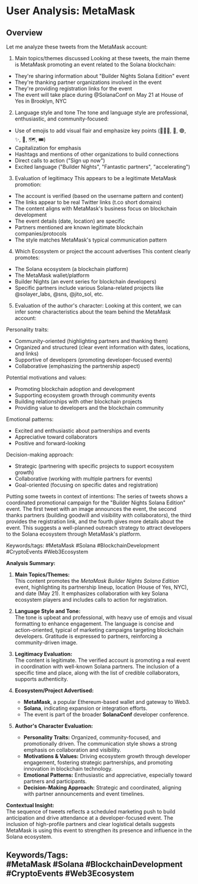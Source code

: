 # User Analysis: MetaMask

## Overview

<think>
Let me analyze these tweets from the MetaMask account:

1. Main topics/themes discussed
Looking at these tweets, the main theme is MetaMask promoting an event related to the Solana blockchain:
- They're sharing information about "Builder Nights Solana Edition" event
- They're thanking partner organizations involved in the event
- They're providing registration links for the event
- The event will take place during @SolanaConf on May 21 at House of Yes in Brooklyn, NYC

2. Language style and tone
The tone and language style are professional, enthusiastic, and community-focused:
- Use of emojis to add visual flair and emphasize key points (💜💜💜, 🔗, 🟣, ✨, 📅, 🗺️, 🎟️)
- Capitalization for emphasis
- Hashtags and mentions of other organizations to build connections
- Direct calls to action ("Sign up now")
- Excited language ("Builder Nights", "Fantastic partners", "accelerating")

3. Evaluation of legitimacy
This appears to be a legitimate MetaMask promotion:
- The account is verified (based on the username pattern and content)
- The links appear to be real Twitter links (t.co short domains)
- The content aligns with MetaMask's business focus on blockchain development
- The event details (date, location) are specific
- Partners mentioned are known legitimate blockchain companies/protocols
- The style matches MetaMask's typical communication pattern

4. Which Ecosystem or project the account advertises
This content clearly promotes:
- The Solana ecosystem (a blockchain platform)
- The MetaMask wallet/platform
- Builder Nights (an event series for blockchain developers)
- Specific partners include various Solana-related projects like @solayer_labs, @sns, @jito_sol, etc.

5. Evaluation of the author's character:
Looking at this content, we can infer some characteristics about the team behind the MetaMask account:

Personality traits:
- Community-oriented (highlighting partners and thanking them)
- Organized and structured (clear event information with dates, locations, and links)
- Supportive of developers (promoting developer-focused events)
- Collaborative (emphasizing the partnership aspect)

Potential motivations and values:
- Promoting blockchain adoption and development
- Supporting ecosystem growth through community events
- Building relationships with other blockchain projects
- Providing value to developers and the blockchain community

Emotional patterns:
- Excited and enthusiastic about partnerships and events
- Appreciative toward collaborators
- Positive and forward-looking

Decision-making approach:
- Strategic (partnering with specific projects to support ecosystem growth)
- Collaborative (working with multiple partners for events)
- Goal-oriented (focusing on specific dates and registration)

Putting some tweets in context of intentions:
The series of tweets shows a coordinated promotional campaign for the "Builder Nights Solana Edition" event. The first tweet with an image announces the event, the second thanks partners (building goodwill and visibility with collaborators), the third provides the registration link, and the fourth gives more details about the event. This suggests a well-planned outreach strategy to attract developers to the Solana ecosystem through MetaMask's platform.

Keywords/tags:
#MetaMask #Solana #BlockchainDevelopment #CryptoEvents #Web3Ecosystem
</think>

**Analysis Summary:**

1. **Main Topics/Themes:**  
   This content promotes the *MetaMask Builder Nights Solana Edition* event, highlighting its partnership lineup, location (House of Yes, NYC), and date (May 21). It emphasizes collaboration with key Solana ecosystem players and includes calls to action for registration.

2. **Language Style and Tone:**  
   The tone is upbeat and professional, with heavy use of emojis and visual formatting to enhance engagement. The language is concise and action-oriented, typical of marketing campaigns targeting blockchain developers. Gratitude is expressed to partners, reinforcing a community-driven image.

3. **Legitimacy Evaluation:**  
   The content is legitimate. The verified account is promoting a real event in coordination with well-known Solana partners. The inclusion of a specific time and place, along with the list of credible collaborators, supports authenticity.

4. **Ecosystem/Project Advertised:**  
   - **MetaMask**, a popular Ethereum-based wallet and gateway to Web3.  
   - **Solana**, indicating expansion or integration efforts.  
   - The event is part of the broader **SolanaConf** developer conference.

5. **Author's Character Evaluation:**  
   - **Personality Traits:** Organized, community-focused, and promotionally driven. The communication style shows a strong emphasis on collaboration and visibility.  
   - **Motivations & Values:** Driving ecosystem growth through developer engagement, fostering strategic partnerships, and promoting innovation in blockchain technology.  
   - **Emotional Patterns:** Enthusiastic and appreciative, especially toward partners and participants.  
   - **Decision-Making Approach:** Strategic and coordinated, aligning with partner announcements and event timelines.  

**Contextual Insight:**  
The sequence of tweets reflects a scheduled marketing push to build anticipation and drive attendance at a developer-focused event. The inclusion of high-profile partners and clear logistical details suggests MetaMask is using this event to strengthen its presence and influence in the Solana ecosystem.

**Keywords/Tags:**  
#MetaMask #Solana #BlockchainDevelopment #CryptoEvents #Web3Ecosystem
---
